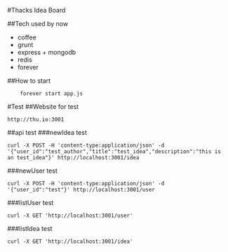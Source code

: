 #Thacks Idea Board

##Tech used by now
 - coffee
 - grunt
 - express + mongodb
 - redis
 - forever 
 
##How to start
```
	forever start app.js
``` 

#Test
##Website for test
```
http://thu.io:3001
```
##api test
###newIdea test
```
curl -X POST -H 'content-type:application/json' -d '{"user_id":"test_author","title":"test_idea","description":"this is an test_idea"}' http://localhost:3001/idea
```
###newUser test
```
curl -X POST -H 'content-type:application/json' -d '{"user_id":"test"}' http://localhost:3001/user
```

###listUser test
```
curl -X GET 'http://localhost:3001/user'
```
###listIdea test
```
curl -X GET 'http://localhost:3001/idea'
```

